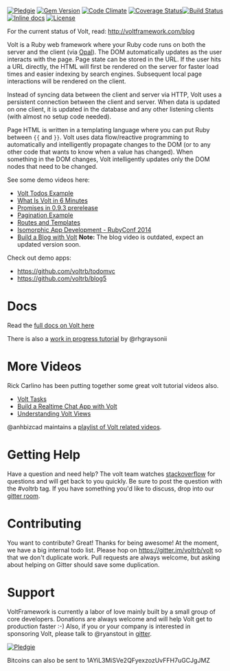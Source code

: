 [![Pledgie](https://pledgie.com/campaigns/26731.png?skin_name=chrome)](https://pledgie.com/campaigns/26731)
[![Gem Version](https://badge.fury.io/rb/volt.svg)](http://badge.fury.io/rb/volt)
[![Code Climate](https://codeclimate.com/github/voltrb/volt/badges/gpa.svg)](https://codeclimate.com/github/voltrb/volt)
[![Coverage Status](https://coveralls.io/repos/voltrb/volt/badge.svg?branch=master)](https://coveralls.io/r/voltrb/volt?branch=master)[![Build Status](http://img.shields.io/travis/voltrb/volt/master.svg?style=flat)](https://travis-ci.org/voltrb/volt)
[![Inline docs](http://inch-ci.org/github/voltrb/volt.svg?branch=master)](http://inch-ci.org/github/voltrb/volt)
[![License](http://img.shields.io/badge/license-MIT-brightgreen.svg?style=flat-square)](http://opensource.org/licenses/MIT)

For the current status of Volt, read: http://voltframework.com/blog

Volt is a Ruby web framework where your Ruby code runs on both the server and the client (via [Opal](https://github.com/opal/opal)). The DOM automatically updates as the user interacts with the page. Page state can be stored in the URL. If the user hits a URL directly, the HTML will first be rendered on the server for faster load times and easier indexing by search engines.  Subsequent local page interactions will be rendered on the client.

Instead of syncing data between the client and server via HTTP, Volt uses a persistent connection between the client and server. When data is updated on one client, it is updated in the database and any other listening clients (with almost no setup code needed).

Page HTML is written in a templating language where you can put Ruby between `{{` and `}}`. Volt uses data flow/reactive programming to automatically and intelligently propagate changes to the DOM (or to any other code that wants to know when a value has changed). When something in the DOM changes, Volt intelligently updates only the DOM nodes that need to be changed.

See some demo videos here:
- [Volt Todos Example](https://www.youtube.com/watch?v=KbFtIt7-ge8)
- [What Is Volt in 6 Minutes](https://www.youtube.com/watch?v=P27EPQ4ne7o)
- [Promises in 0.9.3 prerelease](https://www.youtube.com/watch?v=1RX9i8ivtWI)
- [Pagination Example](https://www.youtube.com/watch?v=1uanfzMLP9g)
- [Routes and Templates](https://www.youtube.com/watch?v=1yNMP3XR6jU)
- [Isomorphic App Development - RubyConf 2014](https://www.youtube.com/watch?v=7i6AL7Walc4)
- [Build a Blog with Volt](https://www.youtube.com/watch?v=c478sMlhx1o)
**Note:** The blog video is outdated, expect an updated version soon.

Check out demo apps:
 - https://github.com/voltrb/todomvc
 - https://github.com/voltrb/blog5

# Docs

Read the [full docs on Volt here](http://voltframework.com/docs)

There is also a [work in progress tutorial](https://github.com/rhgraysonii/volt_tutorial) by @rhgraysonii

# More Videos

Rick Carlino has been putting together some great volt tutorial videos also.

- [Volt Tasks](http://datamelon.io/blog/2015/creating-volt-task-objects.html)
- [Build a Realtime Chat App with Volt](http://datamelon.io/blog/2015/building-a-chat-app-in-volt.html)
- [Understanding Volt Views](http://datamelon.io/blog/2015/understanding-views-in-volt-with-a-card-game.html)

@anhbizcad maintains a [playlist of Volt related videos](https://www.youtube.com/watch?v=McxtO8ybxy8&list=PLmQFeDKFCPXatHb-zEXwfeMH01DPiZjP7).

# Getting Help

Have a question and need help?  The volt team watches [stackoverflow](http://stackoverflow.com/search?q=voltrb) for questions and will get back to you quickly.  Be sure to post the question with the #voltrb tag.  If you have something you'd like to discuss, drop into our [gitter room](https://gitter.im/voltrb/volt).

# Contributing

You want to contribute? Great! Thanks for being awesome! At the moment, we have a big internal todo list.  Please hop on https://gitter.im/voltrb/volt so that we don't duplicate work. Pull requests are always welcome, but asking about helping on Gitter should save some duplication.

# Support

VoltFramework is currently a labor of love mainly built by a small group of core developers.  Donations are always welcome and will help Volt get to production faster :-)  Also, if you or your company is interested in sponsoring Volt, please talk to @ryanstout in [gitter](https://gitter.im/voltrb/volt).

[![Pledgie](https://pledgie.com/campaigns/26731.png?skin_name=chrome)](https://pledgie.com/campaigns/26731)

Bitcoins can also be sent to 1AYiL3MiSVe2QFyexzozUvFFH7uGCJgJMZ
